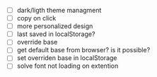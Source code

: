 -   [ ] dark/ligth theme managment
-   [ ] copy on click
-   [ ] more personalized design
-   [ ] last saved in localStorage?
-   [ ] override base
-   [ ] get default base from browser? is it possible?
-   [ ] set overriden base in localStorage
-   [ ] solve font not loading on extention
